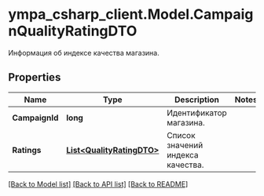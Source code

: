 # ympa_csharp_client.Model.CampaignQualityRatingDTO
Информация об индексе качества магазина.

## Properties

Name | Type | Description | Notes
------------ | ------------- | ------------- | -------------
**CampaignId** | **long** | Идентификатор магазина. | 
**Ratings** | [**List&lt;QualityRatingDTO&gt;**](QualityRatingDTO.md) | Список значений индекса качества. | 

[[Back to Model list]](../README.md#documentation-for-models) [[Back to API list]](../README.md#documentation-for-api-endpoints) [[Back to README]](../README.md)

